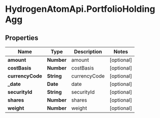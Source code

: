 # HydrogenAtomApi.PortfolioHoldingAgg

## Properties
Name | Type | Description | Notes
------------ | ------------- | ------------- | -------------
**amount** | **Number** | amount | [optional] 
**costBasis** | **Number** | costBasis | [optional] 
**currencyCode** | **String** | currencyCode | [optional] 
**_date** | **Date** | date | [optional] 
**securityId** | **String** | securityId | [optional] 
**shares** | **Number** | shares | [optional] 
**weight** | **Number** | weight | [optional] 


